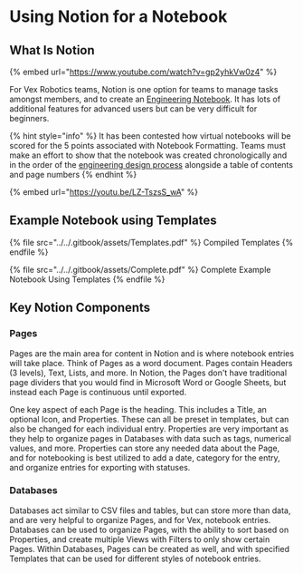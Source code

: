 # Using Notion for a Notebook

## What Is Notion

{% embed url="https://www.youtube.com/watch?v=gp2yhkVw0z4" %}

For Vex Robotics teams, Notion is one option for teams to manage tasks amongst members, and to create an [Engineering Notebook](../how-to-start-a-notebook/). It has lots of additional features for advanced users but can be very difficult for beginners.&#x20;

{% hint style="info" %}
It has been contested how virtual notebooks will be scored for the 5 points associated with Notebook Formatting. Teams must make an effort to show that the notebook was created chronologically and in the order of the [engineering design process](../the-design-process/) alongside a table of contents and page numbers
{% endhint %}

{% embed url="https://youtu.be/LZ-TszsS_wA" %}

## Example Notebook using Templates

{% file src="../../.gitbook/assets/Templates.pdf" %}
Compiled Templates
{% endfile %}

{% file src="../../.gitbook/assets/Complete.pdf" %}
Complete Example Notebook Using Templates
{% endfile %}

## Key Notion Components

### Pages

Pages are the main area for content in Notion and is where notebook entries will take place. Think of Pages as a word document. Pages contain Headers (3 levels), Text, Lists, and more. In Notion, the Pages don't have traditional page dividers that you would find in Microsoft Word or Google Sheets, but instead each Page is continuous until exported.&#x20;

One key aspect of each Page is the heading. This includes a Title, an optional Icon, and Properties. These can all be preset in templates, but can also be changed for each individual entry. Properties are very important as they help to organize pages in Databases with data such as tags, numerical values, and more. Properties can store any needed data about the Page, and for notebooking is best utilized to add a date, category for the entry, and organize entries for exporting with statuses.&#x20;

### Databases

Databases act similar to CSV files and tables, but can store more than data, and are very helpful to organize Pages, and for Vex, notebook entries. Databases can be used to organize Pages, with the ability to sort based on Properties, and create multiple Views with Filters to only show certain Pages. Within Databases, Pages can be created as well, and with specified Templates that can be used for different styles of notebook entries.
